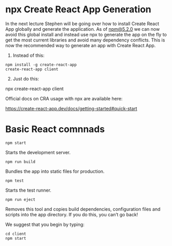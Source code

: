# npx Create React App Generation
In the next lecture Stephen will be going over how to install Create React App globally and generate the application. As of npm@5.2.0 we can now avoid this global install and instead use npx to generate the app on the fly to get the most current libraries and avoid many dependency conflicts. This is now the recommended way to generate an app with Create React App.

1. Instead of this:
```
npm install -g create-react-app
create-react-app client
```

2. Just do this:

npx create-react-app client

Official docs on CRA usage with npx are available here:

https://create-react-app.dev/docs/getting-started#quick-start



# Basic React comnnads

  ```
  npm start
  ```
  
  Starts the development server.

  ```
  npm run build
  ```
  Bundles the app into static files for production.

  ```
  npm test
  ```
  Starts the test runner.

  ```
  npm run eject
  ```
  Removes this tool and copies build dependencies, configuration files  and scripts into the app directory. If you do this, you can’t go back!

We suggest that you begin by typing:

  ```
  cd client
  npm start
  ```
